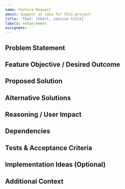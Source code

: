 ```yaml
---
name: Feature Request
about: Suggest an idea for this project
title: 'feat: [Short, concise title]'
labels: enhancement
assignees: ''
---
```


<!--
Thank you for contributing to the project!
Please fill out the sections below to help us understand your request.
-->

## Problem Statement

<!--
A clear and concise description of the issue or need that this feature addresses.
Explain the 'why' – what pain point does this solve?
-->

## Feature Objective / Desired Outcome

<!--
A clear and concise description of what the feature should achieve.
What will the end result look like or do?
-->

## Proposed Solution

<!--
Describe the solution you envision or how you think this feature could be implemented.
Be as detailed as possible, but don't worry if you don't have all the technical details.
-->

## Alternative Solutions

<!--
Have you considered any other ways to solve this problem?
Describe any alternative solutions or features you've thought about and why you chose the proposed solution.
-->

## Reasoning / User Impact

<!--
Explain the justification for this feature.
How would this feature benefit users of the project? Who would it help?
-->

## Dependencies

<!--
List any other issues, pull requests, or external factors that this feature depends on.
Is there other work that needs to be completed before this feature can be started?
-->

## Tests & Acceptance Criteria

<!--
Describe how this feature can be tested to ensure it works correctly.
What are the specific conditions that must be met for this feature to be considered complete and accepted?
Provide clear steps or criteria.
-->

## Implementation Ideas (Optional)

<!--
If you have any technical ideas or suggestions for how this feature could be implemented, share them here.
-->

## Additional Context

<!--
Add any other context about the feature request here.
Include screenshots, mockups, links to relevant resources, or anything else that helps explain the request.
-->

